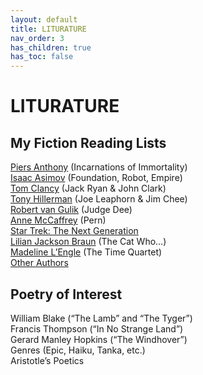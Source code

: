 ```yaml
---
layout: default
title: LITURATURE
nav_order: 3
has_children: true
has_toc: false
---
```

# LITURATURE

## My Fiction Reading Lists
[Piers Anthony](reading_lists/piers_anthony) (Incarnations of Immortality)  
[Isaac Asimov](reading_lists/isaac_asimov) (Foundation, Robot, Empire)  
[Tom Clancy](reading_lists/tom_clancy) (Jack Ryan & John Clark)  
[Tony Hillerman](reading_lists/tony_hillerman) (Joe Leaphorn & Jim Chee)  
[Robert van Gulik](reading_lists/robert_van_gulik) (Judge Dee)  
[Anne McCaffrey](reading_lists/anne_mccaffrey) (Pern)    
[Star Trek: The Next Generation](reading_lists/sttng)  
[Lilian Jackson Braun](reading_lists/lilian_jackson_braun) (The Cat Who…)  
[Madeline L’Engle](reading_lists/madeline_lengle) (The Time Quartet)  
[Other Authors](reading_lists/other_authors)

## Poetry of Interest
William Blake (“The Lamb” and “The Tyger”)  
Francis Thompson (“In No Strange Land”)  
Gerard Manley Hopkins (“The Windhover”)  
Genres (Epic, Haiku, Tanka, etc.)  
Aristotle’s Poetics  